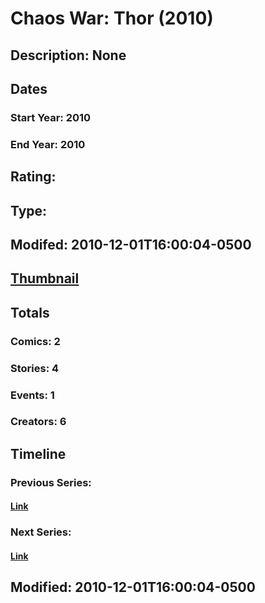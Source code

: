 # Chaos War: Thor (2010)
## Description: None
## Dates
### Start Year: 2010
### End Year: 2010
## Rating: 
## Type: 
## Modifed: 2010-12-01T16:00:04-0500
## [Thumbnail](http://i.annihil.us/u/prod/marvel/i/mg/f/50/4c6bf5d4a4fd3.jpg)
## Totals
### Comics: 2
### Stories: 4
### Events: 1
### Creators: 6
## Timeline
### Previous Series: 
#### [Link]()
### Next Series: 
#### [Link]()
## Modified: 2010-12-01T16:00:04-0500